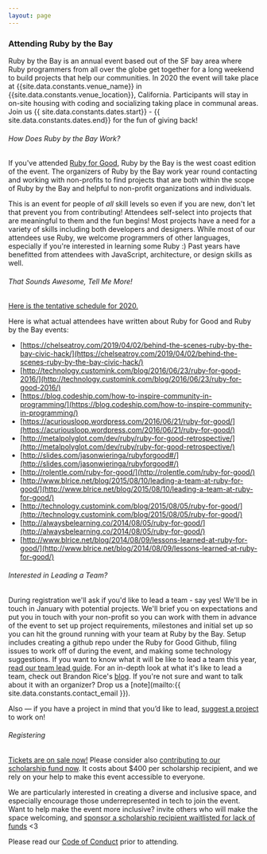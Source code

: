 ```yaml
---
layout: page
---
```

### Attending Ruby by the Bay

Ruby by the Bay is an annual event based out of the SF bay area where Ruby programmers from all over the globe get together for a long weekend to build projects that help our communities. In 2020 the event will take place at {{site.data.constants.venue_name}} in {{site.data.constants.venue_location}}, California. Participants will stay in on-site housing with coding and socializing taking place in communal areas. Join us {{ site.data.constants.dates.start}} - {{ site.data.constants.dates.end}} for the fun of giving back!

###### How Does Ruby by the Bay Work?

If you've attended [Ruby for Good](https://rubyforgood.org), Ruby by the Bay is the west coast edition of the event.  The organizers of Ruby by the Bay work year round contacting and working with non-profits to find projects that are both within the scope of Ruby by the Bay and helpful to non-profit organizations and individuals.
<!-- In 2020 projects are focused around issues affecting our communities. -->

This is an event for people of *all* skill levels so even if you are new, don't let that prevent you from contributing! Attendees self-select into projects that are meaningful to them and the fun begins! Most projects have a need for a variety of skills including both developers and designers. While most of our attendees use Ruby, we welcome programmers of other languages, especially if you're interested in learning some Ruby :) Past years have benefitted from attendees with JavaScript, architecture, or design skills as well.

###### That Sounds Awesome, Tell Me More!

[Here is the tentative schedule for 2020.](/2020)

Here is what actual attendees have written about Ruby for Good and Ruby by the Bay events:

* [https://chelseatroy.com/2019/04/02/behind-the-scenes-ruby-by-the-bay-civic-hack/](https://chelseatroy.com/2019/04/02/behind-the-scenes-ruby-by-the-bay-civic-hack/)
* [http://technology.customink.com/blog/2016/06/23/ruby-for-good-2016/](http://technology.customink.com/blog/2016/06/23/ruby-for-good-2016/)
* [https://blog.codeship.com/how-to-inspire-community-in-programming/](https://blog.codeship.com/how-to-inspire-community-in-programming/)
* [https://acuriousloop.wordpress.com/2016/06/21/ruby-for-good/](https://acuriousloop.wordpress.com/2016/06/21/ruby-for-good/)
* [http://metalpolyglot.com/dev/ruby/ruby-for-good-retrospective/](http://metalpolyglot.com/dev/ruby/ruby-for-good-retrospective/)
* [http://slides.com/jasonwieringa/rubyforgood#/](http://slides.com/jasonwieringa/rubyforgood#/)
* [http://rolentle.com/ruby-for-good/](http://rolentle.com/ruby-for-good/)
* [http://www.blrice.net/blog/2015/08/10/leading-a-team-at-ruby-for-good/](http://www.blrice.net/blog/2015/08/10/leading-a-team-at-ruby-for-good/)
* [http://technology.customink.com/blog/2015/08/05/ruby-for-good/](http://technology.customink.com/blog/2015/08/05/ruby-for-good/)
* [http://alwaysbelearning.co/2014/08/05/ruby-for-good/](http://alwaysbelearning.co/2014/08/05/ruby-for-good/)
* [http://www.blrice.net/blog/2014/08/09/lessons-learned-at-ruby-for-good/](http://www.blrice.net/blog/2014/08/09/lessons-learned-at-ruby-for-good/)

###### Interested in Leading a Team?

During registration we'll ask if you'd like to lead a team - say yes! We'll be in touch in January with potential projects. We'll brief you on expectations and put you in touch with your non-profit so you can work with them in advance of the event to set up project requirements, milestones and initial set up so you can hit the ground running with your team at Ruby by the Bay. Setup includes creating a github repo under the Ruby for Good Github, filing issues to work off of during the event, and making some technology suggestions. If you want to know what it will be like to lead a team this year, [read our team lead guide](/team-leads.html). For an in-depth look at what it's like to lead a team, check out Brandon Rice's [blog](http://www.blrice.net/blog/2015/08/10/leading-a-team-at-ruby-for-good/). If you're not sure and want to talk about it with an organizer? Drop us a [note](mailto:{{ site.data.constants.contact_email }}).

Also — if you have a project in mind that you’d like to lead, [suggest a project]({{site.data.constants.suggest_project}}) to work on!

###### Registering

[Tickets are on sale now!](https://ti.to/codeforgood/rubybythebay)
Please consider also [contributing to our scholarship fund now](https://ti.to/codeforgood/rubybythebay).  It costs about $400 per scholarship recipient, and we rely on your help to make this event accessible to everyone.

<!-- Tickets are not yet available, though you can [contribute to our scholarship fund now](https://ti.to/codeforgood/rubybythebay).  It costs about a few hundred dollars per scholarship recipient, and we rely on your help to make this event accessible to everyone. -->

We are particularly interested in creating a diverse and inclusive space, and especially encourage those underrepresented in tech to join the event. Want to help make the event more inclusive? invite others who will make the space welcoming, and [sponsor a scholarship recipient waitlisted for lack of funds](https://ti.to/codeforgood/rubybythebay) <3

Please read our [Code of Conduct](/coc.html) prior to attending.
